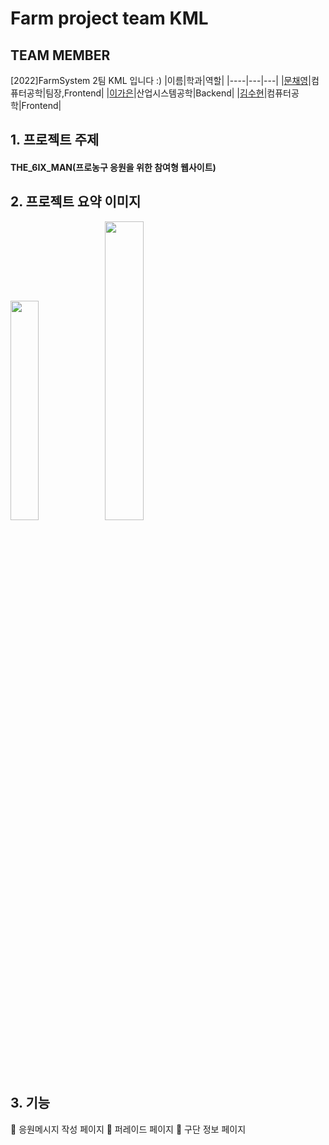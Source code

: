 # Farm project team KML

## TEAM MEMBER

[2022]FarmSystem 2팀 KML 입니다 :)
|이름|학과|역할|
|----|---|---|
|[문채영](https://github.com/bbabbi)|컴퓨터공학|팀장,Frontend|
|[이가은](https://github.com/gaeun5744)|산업시스템공학|Backend|
|[김수현](https://github.com/gitsuhyun)|컴퓨터공학|Frontend|

## 1. 프로젝트 주제
<div>
<h4> THE_6IX_MAN(프로농구 응원을 위한 참여형 웹사이트)
</div>

## 2. 프로젝트 요약 이미지
<img src="https://user-images.githubusercontent.com/92314556/215334685-0fa1b44d-73d2-4fbf-8038-403727d016d2.png" width=30%/><img src="https://user-images.githubusercontent.com/92314556/215334930-61103f5d-70af-4977-a7c9-34344fb13d1e.png" width=35%/>

## 3. 기능 
📍 응원메시지 작성 페이지
📍 퍼레이드 페이지
📍 구단 정보 페이지
